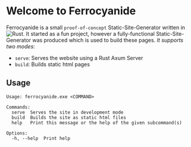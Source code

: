 # Welcome to Ferrocyanide
Ferrocyanide is a small `proof-of-concept` Static-Site-Generator written in ![Rust](https://img.shields.io/badge/Rust-%23000000.svg?e&logo=rust&logoColor=white). It started as a fun project, however a fully-functional Static-Site-Generator was produced which is used to build these pages.
_It supports two modes_:
- `serve`: Serves the website using a Rust Axum Server
- `build`: Builds static html pages

## Usage
```
Usage: ferrocyanide.exe <COMMAND>

Commands:
  serve  Serves the site in development mode
  build  Builds the site as static html files
  help   Print this message or the help of the given subcommand(s)

Options:
  -h, --help  Print help
```